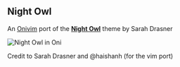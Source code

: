 ## Night Owl

An [Onivim](https://www.onivim.io/) port of the [**Night Owl**](https://github.com/sdras/night-owl-vscode-theme) theme by Sarah Drasner

![Night Owl in Oni](./assets/screenshot.jpg?raw=true "Night Owl in Oni")

Credit to Sarah Drasner and @haishanh (for the vim port)
